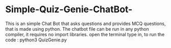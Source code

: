# Simple-Quiz-Genie-ChatBot-
This is an simple Chat Bot that asks questions and provides MCQ questions, that is made using python.
The chatbot file can be run in any python compiler, it requires no import libraries.
open the terminal type in, to run the code :  python3 QuizGenie.py
